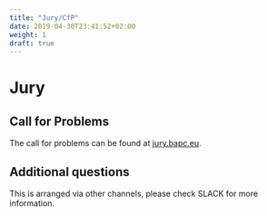 ```yaml
---
title: "Jury/CfP"
date: 2019-04-30T23:41:52+02:00
weight: 1
draft: true
---
```


# Jury

## Call for Problems

The call for problems can be found at [jury.bapc.eu](jury.bapc.eu).

## Additional questions

This is arranged via other channels, please check SLACK for more information.
